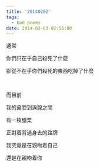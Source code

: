 ```yaml
---
title: '20140202'
tags:
  - bad poems
date: 2014-02-03 02:55:00
---
```


通常

你們只在乎自己殺死了什麼

卻從不在乎你們殺死的東西吃掉了什麼

<br />

而目前

我的鼻腔到淚腺之間

有一枚醋栗

正對着背過身去的路牌

我究竟是在親吻着自己

還是在親吻着你
